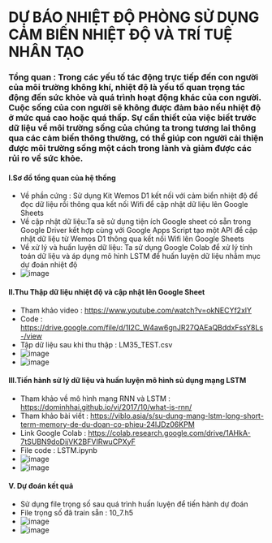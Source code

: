 # DỰ BÁO NHIỆT ĐỘ PHÒNG SỬ DỤNG CẢM BIẾN NHIỆT ĐỘ VÀ TRÍ TUỆ NHÂN TẠO
### Tổng quan : Trong các yếu tố tác động trực tiếp đến con người của môi trường không khí, nhiệt độ là yếu tố quan trọng tác động đến sức khỏe và quá trình hoạt động khác của con người. Cuộc sống của con người sẽ không được đảm bảo nếu nhiệt độ ở mức quá cao hoặc quá thấp. Sự cần thiết của việc biết trước dữ liệu về môi trường sống của chúng ta trong tương lai thông qua các cảm biến thông thường, có thể giúp con người cải thiện được môi trường sống một cách trong lành và giảm được các rủi ro về sức khỏe.
#### I.Sơ đồ tổng quan của hệ thống
  + Về phần cứng : Sử dụng Kit Wemos D1 kết nối với cảm biển nhiệt độ để đọc dữ liệu rồi thông qua kết nối Wifi để cập nhật dữ liệu lên Google Sheets
  + Về cập nhật dữ liệu:Ta sẽ sử dụng tiện ích Google sheet có sẵn trong Google Driver kết hợp cùng với Google Apps Script tạo một API  để cập nhật dữ liệu từ Wemos D1 thông qua kết nối Wifi lên Google Sheets
  + Về xử lý và huấn luyện dữ liệu: Ta sử dụng Google Colab để xử lý tính toán dữ liệu và áp dụng mô hình LSTM để huấn luyện dữ liệu nhằm mục dự đoán nhiệt độ
  + ![image](https://user-images.githubusercontent.com/92384494/166856483-791d60cd-aacb-49e0-b979-f25e1bd12227.png)
#### II.Thu Thập dữ liệu nhiệt độ và cập nhật lên Google Sheet
  + Tham khảo video : https://www.youtube.com/watch?v=okNECYf2xlY
  + Code : https://drive.google.com/file/d/1I2C_W4aw6gnJR27QAEaQBddxFssY8Ls-/view
  + Tập dữ liệu sau khi thu thập : LM35_TEST.csv
  + ![image](https://user-images.githubusercontent.com/92384494/166856929-f16c2f78-ae0a-4887-b13a-824a4ba7daeb.png)
  + ![image](https://user-images.githubusercontent.com/92384494/166857003-22668ce1-464f-49eb-a96d-dd4584d1f488.png)
#### III.Tiến hành sử lý dữ liệu và huấn luyện mô hình sủ dụng mạng LSTM
  + Tham khảo về mô hình mạng RNN và LSTM : https://dominhhai.github.io/vi/2017/10/what-is-rnn/
  + Tham khảo bài viết : https://viblo.asia/s/su-dung-mang-lstm-long-short-term-memory-de-du-doan-co-phieu-24lJDz06KPM
  + Link Google Colab : https://colab.research.google.com/drive/1AHkA-7tSUBN9doDijVK2BFVIRwuCPXyF
  + File code : LSTM.ipynb
  + ![image](https://user-images.githubusercontent.com/92384494/166881645-c35aebe2-cb6e-431a-b4df-e4959161174c.png)
  + ![image](https://user-images.githubusercontent.com/92384494/166882390-c33631c0-5d58-4147-b55d-1ac7629f203c.png)
#### V. Dự đoán kết quả
  + Sử dụng file trọng số sau quá trình huấn luyện để tiến hành dự đoán
  + File trọng số đã train sẵn : 10_7.h5
  + ![image](https://user-images.githubusercontent.com/92384494/166857130-3ef36f74-6568-44d9-966a-268808a90b7f.png)
  + ![image](https://user-images.githubusercontent.com/92384494/166857141-77b40f59-2e26-403a-9ac0-20e9b4616157.png)

